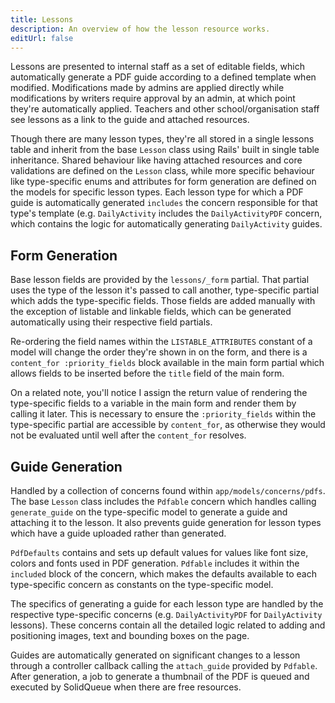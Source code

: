 ```yaml
---
title: Lessons
description: An overview of how the lesson resource works.
editUrl: false
---
```


Lessons are presented to internal staff as a set of editable fields, which automatically generate a PDF guide according to a defined template when modified. Modifications made by admins are applied directly while modifications by writers require approval by an admin, at which point they're automatically applied. Teachers and other school/organisation staff see lessons as a link to the guide and attached resources.

Though there are many lesson types, they're all stored in a single lessons table and inherit from the base `Lesson` class using Rails' built in single table inheritance. Shared behaviour like having attached resources and core validations are defined on the `Lesson` class, while more specific behaviour like type-specific enums and attributes for form generation are defined on the models for specific lesson types. Each lesson type for which a PDF guide is automatically generated `includes` the concern responsible for that type's template (e.g. `DailyActivity` includes the `DailyActivityPDF` concern, which contains the logic for automatically generating `DailyActivity` guides.

## Form Generation

Base lesson fields are provided by the `lessons/_form` partial. That partial uses the type of the lesson it's passed to call another, type-specific partial which adds the type-specific fields. Those fields are added manually with the exception of listable and linkable fields, which can be generated automatically using their respective field partials.

Re-ordering the field names within the `LISTABLE_ATTRIBUTES` constant of a model will change the order they're shown in on the form, and there is a `content_for :priority_fields` block available in the main form partial which allows fields to be inserted before the `title` field of the main form.

On a related note, you'll notice I assign the return value of rendering the type-specific fields to a variable in the main form and render them by calling it later. This is necessary to ensure the `:priority_fields` within the type-specific partial are accessible by `content_for`, as otherwise they would not be evaluated until well after the `content_for` resolves.

## Guide Generation

Handled by a collection of concerns found within `app/models/concerns/pdfs`. The base `Lesson` class includes the `Pdfable` concern which handles calling `generate_guide` on the type-specific model to generate a guide and attaching it to the lesson. It also prevents guide generation for lesson types which have a guide uploaded rather than generated.

`PdfDefaults` contains and sets up default values for values like font size, colors and fonts used in PDF generation. `Pdfable` includes it within the `included` block of the concern, which makes the defaults available to each type-specific concern as constants on the type-specific model.

The specifics of generating a guide for each lesson type are handled by the respective type-specific concerns (e.g. `DailyActivityPDF` for `DailyActivity` lessons). These concerns contain all the detailed logic related to adding and positioning images, text and bounding boxes on the page.

Guides are automatically generated on significant changes to a lesson through a controller callback calling the `attach_guide` provided by `Pdfable`. After generation, a job to generate a thumbnail of the PDF is queued and executed by SolidQueue when there are free resources.
